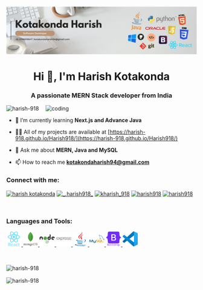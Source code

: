 ![logo](https://github.com/Harish-918/Harish-918/blob/main/Banner.jpg)
<h1 align="center">Hi 👋, I'm Harish Kotakonda</h1>
<h3 align="center">A passionate MERN Stack developer from India</h3>

<img align="right" alt="coding" width="400" src="https://images.squarespace-cdn.com/content/v1/5769fc401b631bab1addb2ab/1541580611624-TE64QGKRJG8SWAIUS7NS/coding-freak.gif?format=1500w">

<p align="left"> <img src="https://komarev.com/ghpvc/?username=harish-918&label=Profile%20views&color=0e75b6&style=flat" alt="harish-918" /> </p>

- 🌱 I’m currently learning **Next.js and Advance Java**

- 👨‍💻 All of my projects are available at [https://harish-918.github.io/Harish918/](https://harish-918.github.io/Harish918/)

- 💬 Ask me about **MERN, Java and MySQL**

- 📫 How to reach me **kotakondaharish94@gmail.com**

<h3 align="left">Connect with me:</h3>
<p align="left">
<a href="https://linkedin.com/in/harish kotakonda" target="blank"><img align="center" src="https://raw.githubusercontent.com/rahuldkjain/github-profile-readme-generator/master/src/images/icons/Social/linked-in-alt.svg" alt="harish kotakonda" height="30" width="40" /></a>
<a href="https://instagram.com/_.harish918_" target="blank"><img align="center" src="https://raw.githubusercontent.com/rahuldkjain/github-profile-readme-generator/master/src/images/icons/Social/instagram.svg" alt="_.harish918_" height="30" width="40" /></a>
<a href="https://www.codechef.com/users/kharish_918" target="blank"><img align="center" src="https://cdn.jsdelivr.net/npm/simple-icons@3.1.0/icons/codechef.svg" alt="kharish_918" height="30" width="40" /></a>
<a href="https://www.hackerrank.com/harish918" target="blank"><img align="center" src="https://raw.githubusercontent.com/rahuldkjain/github-profile-readme-generator/master/src/images/icons/Social/hackerrank.svg" alt="harish918" height="30" width="40" /></a>
<a href="https://www.leetcode.com/harish918" target="blank"><img align="center" src="https://raw.githubusercontent.com/rahuldkjain/github-profile-readme-generator/master/src/images/icons/Social/leet-code.svg" alt="harish918" height="30" width="40" /></a>
</p>
<br>
<h3 align="left">Languages and Tools:</h3>
<p align="left"> 
  <a href="https://reactjs.org/" target="_blank" rel="noreferrer"> 
    <img src="https://raw.githubusercontent.com/devicons/devicon/master/icons/react/react-original-wordmark.svg" alt="react" width="40" height="40"/> 
  </a> 
  <a href="https://www.mongodb.com/" target="_blank" rel="noreferrer"> 
    <img src="https://raw.githubusercontent.com/devicons/devicon/master/icons/mongodb/mongodb-original-wordmark.svg" alt="mongodb" width="40" height="40"/> 
  </a> 
  <a href="https://nodejs.org/" target="_blank" rel="noreferrer"> 
    <img src="https://raw.githubusercontent.com/devicons/devicon/master/icons/nodejs/nodejs-original-wordmark.svg" alt="nodejs" width="40" height="40"/> 
  </a> 
  <a href="https://expressjs.com/" target="_blank" rel="noreferrer"> 
    <img src="https://raw.githubusercontent.com/devicons/devicon/master/icons/express/express-original-wordmark.svg" alt="expressjs" width="40" height="40"/> 
  </a> 
  <a href="https://www.java.com" target="_blank" rel="noreferrer"> 
    <img src="https://raw.githubusercontent.com/devicons/devicon/master/icons/java/java-original.svg" alt="java" width="40" height="40"/> 
  </a> 
  <a href="https://www.mysql.com/" target="_blank" rel="noreferrer"> 
    <img src="https://raw.githubusercontent.com/devicons/devicon/master/icons/mysql/mysql-original-wordmark.svg" alt="mysql" width="40" height="40"/> 
  </a> 
  <a href="https://getbootstrap.com" target="_blank" rel="noreferrer"> 
    <img src="https://raw.githubusercontent.com/devicons/devicon/master/icons/bootstrap/bootstrap-plain-wordmark.svg" alt="bootstrap" width="40" height="40"/> 
  </a> 
  <a href="https://code.visualstudio.com/" target="_blank" rel="noreferrer"> 
    <img src="https://raw.githubusercontent.com/devicons/devicon/master/icons/vscode/vscode-original.svg" alt="vs code" width="40" height="40"/> 
  </a> 
</p>
<br>

<p><img align="center" src="https://github-readme-stats.vercel.app/api/top-langs?username=harish-918&show_icons=true&locale=en&layout=compact" alt="harish-918" /></p>

<p><img align="center" src="https://github-readme-streak-stats.herokuapp.com/?user=harish-918&" alt="harish-918" /></p>
